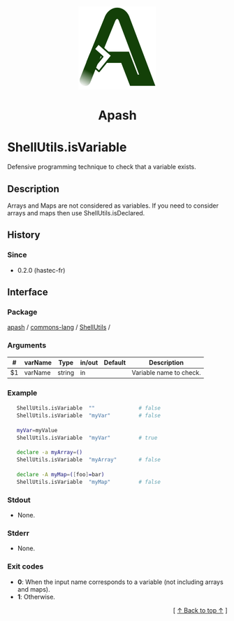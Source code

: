 
<div align='center' id='apash-top'>
  <a href='https://github.com/hastec-fr/apash'>
    <img alt='apash-logo' src='../../../../../../assets/apash-logo.svg'/>
  </a>

  # Apash
</div>


# ShellUtils.isVariable
Defensive programming technique to check that a variable exists.
## Description
   Arrays and Maps are not considered as variables.
   If you need to consider arrays and maps then use ShellUtils.isDeclared.

## History
### Since
  * 0.2.0 (hastec-fr)
 
## Interface
### Package
<!-- apash.packageBegin -->
[apash](../../../apash.md) / [commons-lang](../../commons-lang.md) / [ShellUtils](../ShellUtils.md) / 
<!-- apash.packageEnd -->

### Arguments
 | #      | varName        | Type          | in/out   | Default    | Description                           |
 |--------|----------------|---------------|----------|------------|---------------------------------------|
 | $1     | varName        | string        | in       |            | Variable name to check.               |

### Example
 ```bash
    ShellUtils.isVariable  ""              # false
    ShellUtils.isVariable  "myVar"         # false

    myVar=myValue
    ShellUtils.isVariable  "myVar"         # true

    declare -a myArray=()
    ShellUtils.isVariable  "myArray"       # false

    declare -A myMap=([foo]=bar)
    ShellUtils.isVariable  "myMap"         # false
 ```

### Stdout
  * None.
### Stderr
  * None.

### Exit codes
  * **0**: When the input name corresponds to a variable (not including arrays and maps).
  * **1**: Otherwise.

  <div align='right'>[ <a href='#apash-top'>↑ Back to top ↑</a> ]</div>

